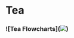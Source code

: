 # Tea

### ![Tea Flowcharts](<a href="http://uploads.ru/sPKik.jpg"><img src="http://s5.uploads.ru/t/sPKik.jpg" border="0" /></a>)
